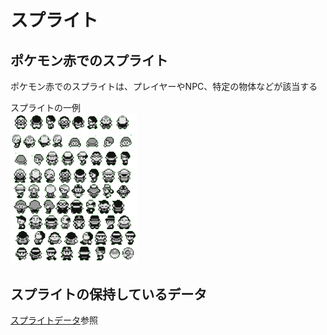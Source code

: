 # スプライト

## ポケモン赤でのスプライト

ポケモン赤でのスプライトは、プレイヤーやNPC、特定の物体などが該当する

スプライトの一例  
<img src="./image/sprite.png" width="40%" />

## スプライトの保持しているデータ

[スプライトデータ](./sprite_data.md)参照
